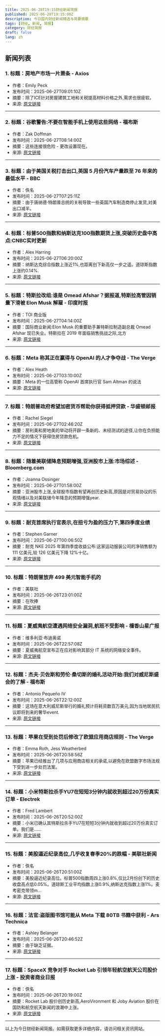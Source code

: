 ```yaml
---
title: 2025-06-28T19:15财经新闻简报
published: 2025-06-28T19:15:00Z
description: 今日国内财经新闻精选与简要摘要
tags: [财经, 新闻, 简报]
category: 财经简报
draft: false
lang: zh
---
```


## 新闻列表

### 1. 标题：房地产市场一片萧条 - Axios
- 作者：Emily Peck
- 发布时间：2025-06-27T09:01:10Z
- 摘要：除了ICE针对房屋建筑工地和关税提高材料价格之外,需求也很疲软。
- 来源: [原文链接](https://www.axios.com/2025/06/27/ice-trump-tariffs-home-sales)

---

### 2. 标题：谷歌警告:不要在智能手机上使用这些网络 - 福布斯
- 作者：Zak Doffman
- 发布时间：2025-06-27T08:14:00Z
- 摘要：这些连接很危险 - 更改设置现在。
- 来源: [原文链接](https://www.forbes.com/sites/zakdoffman/2025/06/27/do-not-connect-your-phone-to-these-networks-warns-google/)

---

### 3. 标题：由于美国关税打击出口,英国 5 月份汽车产量跌至 76 年来的最低水平 - BBC
- 作者：佚名
- 发布时间：2025-06-27T07:25:11Z
- 摘要：由于唐纳德·特朗普总统的关税导致一些英国汽车制造商停止发货,对美出口减半。
- 来源: [原文链接](https://www.bbc.com/news/articles/cx2409d67z3o)

---

### 4. 标题：标普500指数和纳斯达克100指数期货上涨,突破历史盘中高点:CNBC实时更新
- 作者：Alex Harring
- 发布时间：2025-06-27T06:20:00Z
- 摘要：纳斯达克综合指数上涨近1%,也距离创下新高仅一步之遥。道琼斯指数上涨约0.14%.
- 来源: [原文链接](https://www.cnbc.com/2025/06/26/stock-market-today-live-updates.html)

---

### 5. 标题：特斯拉改组:谁是 Omead Afshar？据报道,特斯拉高管因销量下滑被 Elon Musk 解雇 - 印度时报
- 作者：TOI 商业版
- 发布时间：2025-06-27T04:14:00Z
- 摘要：国际商业新闻:Elon Musk 的重要助手兼特斯拉制造副总裁 Omead Afshar 现已失业。特斯拉在 2019 年面临销售挑战之际,北方
- 来源: [原文链接](https://timesofindia.indiatimes.com/business/international-business/tesla-shake-up-who-is-omead-afshar-senior-executive-reportedly-fired-by-elon-musk-amid-slumping-sales-in-key-markets/articleshow/122103380.cms)

---

### 6. 标题：Meta 称其正在赢得与 OpenAI 的人才争夺战 - The Verge
- 作者：Alex Heath
- 发布时间：2025-06-27T03:10:00Z
- 摘要：Meta 的一位高管称 OpenAI 首席执行官 Sam Altman 的说法
- 来源: [原文链接](https://www.theverge.com/command-line-newsletter/694028/meta-openai-100-million-bonus-talent-war)

---

### 7. 标题：特朗普政府希望加密货币帮助你获得抵押贷款 - 华盛顿邮报
- 作者：Rachel Siegel
- 发布时间：2025-06-27T02:46:20Z
- 摘要：房利美和房地美的举动将开辟一条新的、未经测试的途径,让你在负担能力不足的情况下获得住房贷款危机。
- 来源: [原文链接](https://www.washingtonpost.com/business/2025/06/26/crypto-mortgage-fannie-freddie/)

---

### 8. 标题：随着美联储降息预期增强,亚洲股市上涨:市场综述 - Bloomberg.com
- 作者：Joanna Ossinger
- 发布时间：2025-06-27T01:58:00Z
- 摘要：亚洲股市上涨,全球股市指数有望再创历史新高,原因是对贸易协议的乐观情绪以及对美联储今年降息的预期增强year.
- 来源: [原文链接](https://www.bloomberg.com/news/articles/2025-06-26/stock-market-today-dow-sp-live-updates)

---

### 9. 标题：耐克首席执行官表示,在扭亏为盈的压力下,第四季度业绩
- 作者：Stephen Garner
- 发布时间：2025-06-27T00:06:50Z
- 摘要：耐克 NKE 2025 年第四季度收益公布:这家运动服装公司的净销售额为 111 亿美元,较 126 亿美元下降 12%十亿。
- 来源: [原文链接](http://wwd.com/footwear-news/shoe-industry-news/nike-nke-q4-2025-earnings-elliott-hill-turnaround-1237953437/)

---

### 10. 标题：特朗普放弃 499 美元智能手机的
- 作者：美联社
- 发布时间：2025-06-26T23:01:00Z
- 摘要：在吹捧
- 来源: [原文链接](https://nypost.com/2025/06/26/business/trumps-drop-made-in-the-usa-label-for-499-smartphone-proudly-american/)

---

### 11. 标题：夏威夷航空遭遇网络安全漏洞,航班不受影响 - 檀香山星广报
- 作者：维多利亚·布迪奥诺
- 发布时间：2025-06-26T22:57:08Z
- 摘要：夏威夷航空宣布正在应对影响其部分 IT 系统的网络安全事件。
- 来源: [原文链接](https://www.staradvertiser.com/2025/06/26/breaking-news/hawaiian-airlines-hit-by-cybersecurity-breach-flights-unaffected/)

---

### 12. 标题：杰夫·贝佐斯和劳伦·桑切斯的婚礼活动开始:我们对威尼斯盛会的了解 - 福布斯
- 作者：Antonio Pequeño IV
- 发布时间：2025-06-26T22:12:00Z
- 摘要：这场在意大利威尼斯举行的婚礼预计将耗资数百万美元,因为当地居民抗议即将到来的奢华event.
- 来源: [原文链接](https://www.forbes.com/sites/antoniopequenoiv/2025/06/26/jeff-bezos-and-lauren-snchezs-wedding-celebrations-begin-in-venice/)

---

### 13. 标题：苹果在受到处罚后修改了欧盟应用商店规则 - The Verge
- 作者：Emma Roth, Jess Weatherbed
- 发布时间：2025-06-26T20:58:56Z
- 摘要：苹果已经推出了几项与应用商店相关的承诺,以避免在欧盟数字市场法规下受到进一步处罚法案。
- 来源: [原文链接](https://www.theverge.com/news/693512/apple-eu-dma-app-store-concessions)

---

### 14. 标题：小米特斯拉杀手YU7在短短3分钟内就收到超过20万份真实订单 - Electrek
- 作者：Fred Lambert
- 发布时间：2025-06-26T20:52:00Z
- 摘要：小米已确认其特斯拉杀手YU7在短短3分钟内就收到超过20万份真实订单。我们是……
- 来源: [原文链接](http://electrek.co/2025/06/26/xiaomi-received-over-200000-real-orders-for-its-tesla-killer-in-just-3-minutes/)

---

### 15. 标题：美股逼近纪录高位,几乎收复春季20%的跌幅 - 美联社新闻
- 作者：佚名
- 发布时间：2025-06-26T20:51:00Z
- 摘要：美股逼近纪录高位。标普500指数周四上涨0.8%,仅比2月份创下的历史收盘高点低0.05%。道琼斯工业平均指数上涨0.9%,纳斯达克指数上涨1%。麦考密克带领m…
- 来源: [原文链接](https://apnews.com/article/stocks-markets-trump-tariffs-powell-inflation-caaca074740d9f61a494f426bdc41de0)

---

### 16. 标题：法官:盗版图书馆可能从 Meta 下载 80TB 书籍中获利 - Ars Technica
- 作者：Ashley Belanger
- 发布时间：2025-06-26T20:46:52Z
- 摘要：由于缺乏证据。
- 来源: [原文链接](https://arstechnica.com/tech-policy/2025/06/judge-rejects-metas-claim-that-torrenting-is-irrelevant-in-ai-copyright-case/)

---

### 17. 标题：SpaceX 竞争对手 Rocket Lab 引领年轻航空航天公司股价上涨 - 投资者商业日报
- 作者：佚名
- 发布时间：2025-06-26T20:19:00Z
- 摘要：Rocket Lab 股价创历史新高,AeroVironment 和 Joby Aviation 股价在国防和航空航天新闻的浪潮中上涨。
- 来源: [原文链接](https://www.investors.com/news/rocket-lab-spacex-joby-aviation-aerovironment-aerospace-stock-rally-defense-nato/)

---


以上为今日财经新闻简报。如需获取更多详细内容，请访问相关资讯网站。